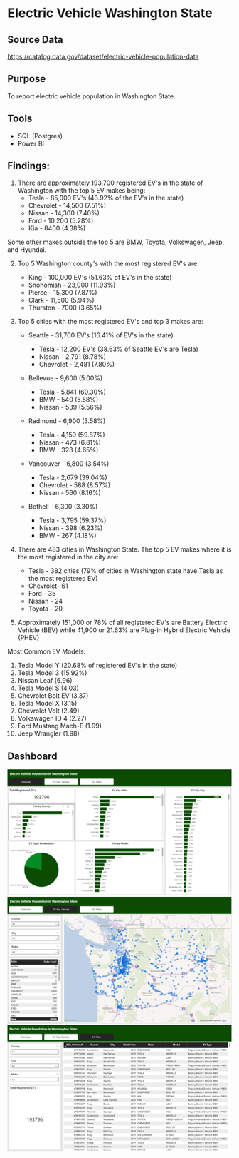 # Electric Vehicle Washington State
## Source Data
https://catalog.data.gov/dataset/electric-vehicle-population-data

## Purpose
To report electric vehicle population in Washington State. 

## Tools
- SQL (Postgres)
- Power BI

## Findings:
1. There are approximately 193,700 registered EV's in the state of Washington with the top 5 EV makes being:
     - Tesla - 85,000 EV's (43.92% of the EV's in the state)
     - Chevrolet - 14,500 (7.51%) 
     - Nissan - 14,300 (7.40%) 
     - Ford - 10,200 (5.28%)
     - Kia - 8400 (4.38%)

Some other makes outside the top 5 are BMW, Toyota, Volkswagen, Jeep, and Hyundai.

2. Top 5 Washington county's with the most registered EV's are:
     - King - 100,000 EV's (51.63% of EV's in the state)
     - Snohomish - 23,000 (11.93%)
     - Pierce - 15,300 (7.87%)
     - Clark - 11,500 (5.94%)
     - Thurston - 7000 (3.65%) 

3. Top 5 cities with the most registered EV's and top 3 makes are:
     - Seattle - 31,700 EV's (16.41% of EV's in the state)
          - Tesla - 12,200 EV's (38.63% of Seattle EV's are Tesla)
          - Nissan - 2,791 (8.78%)
          - Chevrolet - 2,481 (7.80%) 

     - Bellevue - 9,600 (5.00%)
          - Tesla - 5,841 (60.30%)
          - BMW - 540 (5.58%)
          - Nissan - 539 (5.56%)

     - Redmond - 6,900 (3.58%)
          - Tesla - 4,159 (59.87%)
          - Nissan - 473 (6.81%)
          - BMW - 323 (4.65%)

     - Vancouver - 6,800 (3.54%)
          - Tesla - 2,679 (39.04%)
          - Chevrolet - 588 (8.57%)
          - Nissan - 560 (8.16%)

     - Bothell - 6,300 (3.30%)
          - Tesla - 3,795 (59.37%)
          - Nissan - 398 (6.23%)
          - BMW - 267 (4.18%)

4. There are 483 cities in Washington State. The top 5 EV makes where it is the most registered in the city are:
     - Tesla - 382 cities (79% of cities in Washington state have Tesla as the most registered EV)
     - Chevrolet- 61 
     - Ford - 35 
     - Nissan - 24 
     - Toyota - 20 

5. Approximately 151,000 or 78% of all registered EV's are Battery Electric Vehicle (BEV) while 41,900 or 21.63% are Plug-in Hybrid Electric Vehicle (PHEV)

Most Common EV Models:
1. Tesla Model Y (20.68% of registered EV's in the state)
2. Tesla Model 3 (15.92%)
3. Nissan Leaf (6.96)
4. Tesla Model S (4.03)
5. Chevrolet Bolt EV (3.37)
6. Tesla Model X (3.15)
7. Chevrolet Volt (2.49)
8. Volkswagen ID 4 (2.27)
9. Ford Mustang Mach-E (1.99)
10. Jeep Wrangler (1.98)

## Dashboard
![alt text](https://github.com/CarlosCapili/Data-Analysis-Portfolio/blob/main/SQL%20Analysis%20Projects/Electric%20Vehicle%20Monitoring%20in%20Washington%20State/Power%20BI%20Screenshots/image-2.png)
![alt text](https://github.com/CarlosCapili/Data-Analysis-Portfolio/blob/main/SQL%20Analysis%20Projects/Electric%20Vehicle%20Monitoring%20in%20Washington%20State/Power%20BI%20Screenshots/image-3.png)
![alt text](https://github.com/CarlosCapili/Data-Analysis-Portfolio/blob/main/SQL%20Analysis%20Projects/Electric%20Vehicle%20Monitoring%20in%20Washington%20State/Power%20BI%20Screenshots/image-4.png)
